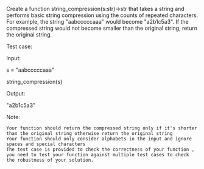 Create a function string_compression(s:str)->str that takes a string and performs basic string compression using the counts of repeated characters. For example, the string "aabcccccaaa" would become "a2b1c5a3". If the compressed string would not become smaller than the original string, return the original string.

Test case:

Input:

s = "aabcccccaaa"

string_compression(s)

Output:

"a2b1c5a3"

Note:

    Your function should return the compressed string only if it's shorter than the original string otherwise return the original string
    Your function should only consider alphabets in the input and ignore spaces and special characters
    The test case is provided to check the correctness of your function , you need to test your function against multiple test cases to check the robustness of your solution.